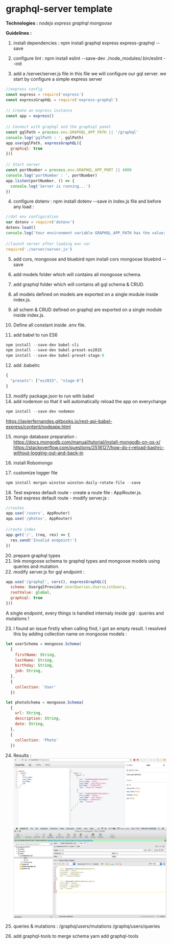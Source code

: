 # graphql-server template

**Technologies :**
*nodejs*
*express* 
*graphql*
*mongoose*

**Guidelines :**

1. install dependencies : 
npm install graphql express express-graphql --save

2. configure lint :
npm install eslint --save-dev
./node_modules/.bin/eslint --init

3. add a /server/server.js file
in this file we will configure our gql server.
we start by configure a simple express server

```js
//express config 
const express = require('express')
const expressGraphQL = require('express-graphql')

// Create an express instance
const app = express()

// Connect with graphql and the graphiql panel
const gqlPath = process.env.GRAPHQL_APP_PATH || '/graphql'
console.log('gqlPath : ', gqlPath)
app.use(gqlPath, expressGraphQL({
  graphiql: true
}))

// Start server
const portNumber = process.env.GRAPHQL_APP_PORT || 4000
console.log('portNumber : ', portNumber)
app.listen(portNumber, () => {
  console.log('Server is running...')
})
```

4. configure dotenv :
npm install dotenv --save
in index.js file and before any load :

```js
//dot env configuration
var dotenv = require('dotenv')
dotenv.load()
console.log('Your environment variable GRAPHQL_APP_PATH has the value: ', process.env.GRAPHQL_APP_PATH)

//launch server after loading env var
require('./server/server.js')
```
5. add cors, mongoose and bluebird
npm install cors mongoose bluebird --save

6. add models folder which will contains all mongoose schema.
7. add graphql folder which will contains all gql schema & CRUD.
8. all models defined on models are exported on a single module inside index.js.
9. all schem & CRUD defined on graphql are exported on a single module inside index.js.
10. Define all constant inside .env file.
11. add babel to run ES6
```js
npm install --save-dev babel-cli
npm install --save-dev babel-preset-es2015
npm install --save-dev babel-preset-stage-0
```
12. add  .babelrc
```js
{
  "presets": ["es2015", "stage-0"]
}
```
13. modify package.json to run with babel
14. add nodemon so that it will automatically reload the app on everychange
```js
npm install --save-dev nodemon
```
https://javierfernandes.gitbooks.io/rest-api-babel-express/content/nodeapp.html

15. mongo database preparation :
https://docs.mongodb.com/manual/tutorial/install-mongodb-on-os-x/
https://stackoverflow.com/questions/2518127/how-do-i-reload-bashrc-without-logging-out-and-back-in

16. install Robomongo
17. customize logger file
```js
npm install morgan winston winston-daily-rotate-file --save
```
18. Test express default route - create a route file : AppRouter.js.
19. Test express default route - modify server.js :
```js
//routes
app.use('/users', AppRouter) 
app.use('/photos', AppRouter)

//route index
app.get('/', (req, res) => {
  res.send('Invalid endpoint!')
})
```
20. prepare graphql types
21. link mongoose schema to graphql types and mongoose models using queries and mutation.
22. modify server.js for gql endpoint :
```js
app.use('/graphql', cors(), expressGraphQL({
  schema: UsergqlProvider.UserQueries.UsersListQuery,
  rootValue: global,
  graphiql: true
}))
```
A single endpoint, every things is handled internaly inside gql : queries and mutations !

23. I found an issue firstly when calling find, I got an empty result.
I resolved this by adding collection name on mongoose models :
```js
let userSchema = mongoose.Schema(
  {
    firstName: String,
    lastName: String,
    birthday: String,
    job: String,
  },
  {
    collection: 'User'
  })
```
```js
let photoSchema = mongoose.Schema(
  {
    url: String,
    description: String,
    date: String,
  },
  {
    collection: 'Photo'
  })
```
24. Results :
![Screenshot](./assets/images/graphi_ql_result_2.png)
![Screenshot](./assets/images/robomongo_test_2.png)

25. queries & mutations :
/graphq/users/mutations
/graphq/users/queries

26. add graphql-tools to merge schema
yarn add graphql-tools